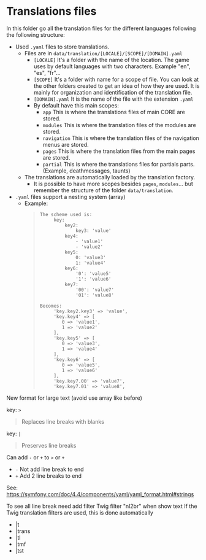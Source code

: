 # Translations files

In this folder go all the translation files for the different languages following the following structure:
-   Used `.yaml` files to store translations.
    -   Files are in `data/translation/[LOCALE]/[SCOPE]/[DOMAIN].yaml`
        -   `[LOCALE]` It's a folder with the name of the location.  The game uses by default languages with two characters. Example "en", "es", "fr"...
        -   `[SCOPE]` It's a folder with name for a scope of file. You can look at the other folders created to get an idea of how they are used. It is mainly for organization and identification of the translation file.
        -   `[DOMAIN].yaml` It is the name of the file with the extension `.yaml`
        -   By default have this main scopes:
            -   `app` This is where the translations files of main CORE are stored.
            -   `modules` This is where the translation files of the modules are stored.
            -   `navigation` This is where the translation files of the navigation menus are stored.
            -   `pages` This is where the translation files from the main pages are stored.
            -   `partial` This is where the translations files for partials parts. (Example, deathmessages, taunts)
    -   The translations are automatically loaded by the translation factory.
        -   It is possible to have more scopes besides `pages`, `modules`... but remember the structure of the folder `data/translation`.
-   `.yaml` files support a nesting system (array)
    -   Example:
        >     The scheme used is:
        >          key:
        >              key2:
        >                  key3: 'value'
        >              key4:
        >                  - 'value1'
        >                  - 'value2'
        >              key5:
        >                  0: 'value3'
        >                  1: 'value4'
        >              key6:
        >                  '0': 'value5'
        >                  '1': 'value6'
        >              key7:
        >                  '00': 'value7'
        >                  '01': 'value8'
        >
        >     Becomes:
        >          'key.key2.key3' => 'value',
        >          'key.key4' => [
        >             0 => 'value1',
        >             1 => 'value2'
        >          ],
        >          'key.key5' => [
        >             0 => 'value3',
        >             1 => 'value4'
        >          ],
        >          'key.key6' => [
        >             0 => 'value5',
        >             1 => 'value6'
        >          ],
        >          'key.key7.00' => 'value7',
        >          'key.key7.01' => 'value8',


New format for large text (avoid use array like before)

key: `>`
> Replaces line breaks with blanks

key: `|`
> Preserves line breaks

Can add `-` or `+` to `>` or `+`
-   `-` Not add line break to end
-   `+` Add 2 line breaks to end

See: https://symfony.com/doc/4.4/components/yaml/yaml_format.html#strings

To see all line break need add filter Twig filter "nl2br" when show text
If the Twig translation filters are used, this is done automatically
-   |t
-   |trans
-   |tl
-   |tmf
-   |tst
